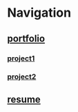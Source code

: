 # Navigation

## [portfolio](https://blah4765.github.io/portfolio/)

### [project1](https://blah4765.github.io/portfolio/project1/)

### [project2](https://blah4765.github.io/portfolio/project2/)

## [resume](https://blah4765.github.io/resume/)
